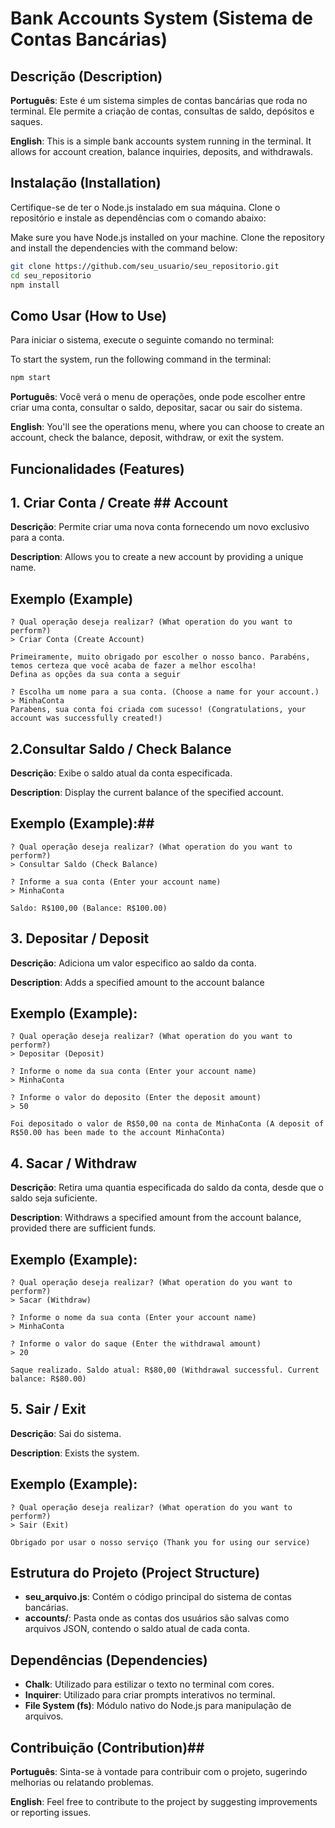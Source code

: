 # Bank Accounts System (Sistema de Contas Bancárias) ##

## Descrição (Description) ##

**Português**: Este é um sistema simples de contas bancárias que roda no terminal. Ele permite a criação de contas, consultas de saldo, depósitos e saques.

**English**: This is a simple bank accounts system running in the terminal. It allows for account creation, balance inquiries, deposits, and withdrawals.

## Instalação (Installation) ##

Certifique-se de ter o Node.js instalado em sua máquina. Clone o repositório e instale as dependências com o comando abaixo:

Make sure you have Node.js installed on your machine. Clone the repository and install the dependencies with the command below:

```bash
git clone https://github.com/seu_usuario/seu_repositorio.git
cd seu_repositorio
npm install
```

## Como Usar (How to Use) ##

Para iniciar o sistema, execute o seguinte comando no terminal: 

To start the system, run the following command in the terminal:

```bash
npm start
```

**Português**: Você verá o menu de operações, onde pode escolher entre criar uma conta, consultar o saldo, depositar, sacar ou sair do sistema.

**English**: You'll see the operations menu, where you can choose to create an account, check the balance, deposit, withdraw, or exit the system.

## Funcionalidades (Features)

## 1. Criar Conta / Create ## Account

**Descrição**: Permite criar uma nova conta fornecendo um novo exclusivo para a conta.

**Description**: Allows you to create a new account by providing a unique name.

## Exemplo (Example) ##

```plaintext
? Qual operação deseja realizar? (What operation do you want to perform?)
> Criar Conta (Create Account)

Primeiramente, muito obrigado por escolher o nosso banco. Parabéns, temos certeza que você acaba de fazer a melhor escolha!
Defina as opções da sua conta a seguir

? Escolha um nome para a sua conta. (Choose a name for your account.)
> MinhaConta
Parabens, sua conta foi criada com sucesso! (Congratulations, your account was successfully created!)
```

## 2.Consultar Saldo / Check Balance ##

**Descrição**: Exibe o saldo atual da conta especificada.

**Description**: Display the current balance of the specified account.

## Exemplo (Example):##

```plaintext
? Qual operação deseja realizar? (What operation do you want to perform?)
> Consultar Saldo (Check Balance)

? Informe a sua conta (Enter your account name)
> MinhaConta

Saldo: R$100,00 (Balance: R$100.00)
```

## 3. Depositar / Deposit ##

**Descrição**: Adiciona um valor especifico ao saldo da conta.

**Description**: Adds a specified amount to the account balance

## Exemplo (Example): ##

```plaintext
? Qual operação deseja realizar? (What operation do you want to perform?)
> Depositar (Deposit)

? Informe o nome da sua conta (Enter your account name)
> MinhaConta

? Informe o valor do deposito (Enter the deposit amount)
> 50

Foi depositado o valor de R$50,00 na conta de MinhaConta (A deposit of R$50.00 has been made to the account MinhaConta)
```

## 4. Sacar / Withdraw ##

**Descrição**: Retira uma quantia especificada do saldo da conta, desde que o saldo seja suficiente.

**Description**: Withdraws a specified amount from the account balance, provided there are sufficient funds.

## Exemplo (Example): ##

```plaintext
? Qual operação deseja realizar? (What operation do you want to perform?)
> Sacar (Withdraw)

? Informe o nome da sua conta (Enter your account name)
> MinhaConta

? Informe o valor do saque (Enter the withdrawal amount)
> 20

Saque realizado. Saldo atual: R$80,00 (Withdrawal successful. Current balance: R$80.00)
```

## 5. Sair / Exit ##

**Descrição**: Sai do sistema.

**Description**: Exists the system.

## Exemplo (Example): ##

```plaintext
? Qual operação deseja realizar? (What operation do you want to perform?)
> Sair (Exit)

Obrigado por usar o nosso serviço (Thank you for using our service)
```

## Estrutura do Projeto (Project Structure) ##

- **seu_arquivo.js**: Contém o código principal do sistema de contas bancárias.
- **accounts/**: Pasta onde as contas dos usuários são salvas como arquivos JSON, contendo o saldo atual de cada conta.

## Dependências (Dependencies)

- **Chalk**: Utilizado para estilizar o texto no terminal com cores.
- **Inquirer**: Utilizado para criar prompts interativos no terminal.
- **File System (fs)**: Módulo nativo do Node.js para manipulação de arquivos.

## Contribuição (Contribution)##

**Português**: Sinta-se à vontade para contribuir com o projeto, sugerindo melhorias ou relatando problemas.

**English**: Feel free to contribute to the project by suggesting improvements or reporting issues.